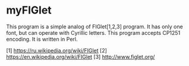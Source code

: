 # myFIGlet

This program is a simple analog of FIGlet[1,2,3] program.
It has only one font, but can operate with Cyrillic letters.
This program accepts CP1251 encoding.
It is written in Perl.

[1] https://ru.wikipedia.org/wiki/FIGlet
[2] https://en.wikipedia.org/wiki/FIGlet
[3] http://www.figlet.org/

